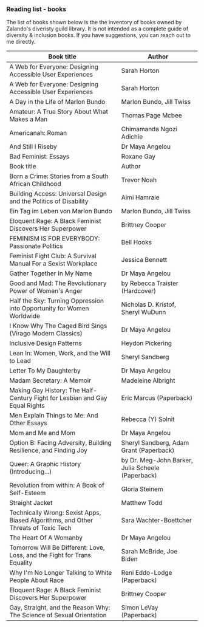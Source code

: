 ### Reading list - books 

The list of books shown below is the the inventory of books owned by Zalando's diveristy guild library. It is not intended as a complete guide of diversity & inclusion books. If you have suggestions, you can reach out to me directly. 


| Book title                                                                         | Author                                            |
|------------------------------------------------------------------------------------|---------------------------------------------------|
| A Web for Everyone: Designing Accessible User Experiences                          | Sarah Horton                                      |
| A Web for Everyone: Designing Accessible User Experiences                          | Sarah Horton                                      |
| A Day in the Life of Marlon Bundo                                                  | Marlon Bundo, Jill Twiss                          |
| Amateur: A True Story About What Makes a Man                                       | Thomas Page Mcbee                                 |
| Americanah: Roman                                                                  | Chimamanda Ngozi Adichie                          |
| And Still I Riseby                                                                 | Dr Maya Angelou                                   |
| Bad Feminist: Essays                                                               | Roxane Gay                                        |
| Book title                                                                         | Author                                            |
| Born a Crime: Stories from a South African Childhood                               | Trevor Noah                                       |
| Building Access: Universal Design and the Politics of Disability                   | Aimi Hamraie                                      |
| Ein Tag im Leben von Marlon Bundo                                                  | Marlon Bundo, Jill Twiss                          |
| Eloquent Rage: A Black Feminist Discovers Her Superpower                           | Brittney Cooper                                   |
| FEMINISM IS FOR EVERYBODY: Passionate Politics                                     | Bell Hooks                                        |
| Feminist Fight Club: A Survival Manual For a Sexist Workplace                      | Jessica Bennett                                   |
| Gather Together In My Name                                                         | Dr Maya Angelou                                   |
| Good and Mad: The Revolutionary Power of Women's Anger                             | by Rebecca Traister (Hardcover)                   |
| Half the Sky: Turning Oppression into Opportunity for Women Worldwide              | Nicholas D. Kristof, Sheryl WuDunn                |
| I Know Why The Caged Bird Sings (Virago Modern Classics)                           | Dr Maya Angelou                                   |
| Inclusive Design Patterns                                                          | Heydon Pickering                                  |
| Lean In: Women, Work, and the Will to Lead                                         | Sheryl Sandberg                                   |
| Letter To My Daughterby                                                            | Dr Maya Angelou                                   |
| Madam Secretary: A Memoir                                                          | Madeleine Albright                                |
| Making Gay History: The Half-Century Fight for Lesbian and Gay Equal Rights        | Eric Marcus (Paperback)                           |
| Men Explain Things to Me: And Other Essays                                         | Rebecca (Y) Solnit                                |
| Mom and Me and Mom                                                                 | Dr Maya Angelou                                   |
| Option B: Facing Adversity, Building Resilience, and Finding Joy                   | Sheryl Sandberg, Adam Grant (Paperback)           |
| Queer: A Graphic History (Introducing...)                                          | by Dr. Meg-John Barker, Julia Scheele (Paperback) |
| Revolution from within: A Book of Self-Esteem                                      | Gloria Steinem                                    |
| Straight Jacket                                                                    | Matthew Todd                                      |
| Technically Wrong: Sexist Apps, Biased Algorithms, and Other Threats of Toxic Tech | Sara Wachter-Boettcher                            |
| The Heart Of A Womanby                                                             | Dr Maya Angelou                                   |
| Tomorrow Will Be Different: Love, Loss, and the Fight for Trans Equality           | Sarah McBride, Joe Biden                          |
| Why I'm No Longer Talking to White People About Race                               | Reni Eddo-Lodge (Paperback)                       |
| Eloquent Rage: A Black Feminist Discovers Her Superpower                           | Brittney Cooper                                   |
| Gay, Straight, and the Reason Why: The Science of Sexual Orientation               | Simon LeVay (Paperback)                           |

